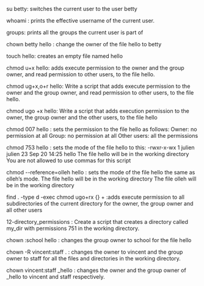 su betty: switches the current user to the user betty

whoami : prints the effective username of the current user.

groups: prints all the groups the current user is part of

chown betty hello : change the owner of the file hello to betty

touch hello: creates an empty file named hello

chmod u+x hello: adds execute permission to the owner and the group owner, and read permission to other users, to the file hello.

chmod ug+x,o+r hello: Write a script that adds execute permission to the owner and the group owner, and read permission to other users, to the file hello.

chmod ugo +x hello: Write a script that adds execution permission to the owner, the group owner and the other users, to the file hello

chmod 007 hello : sets the permission to the file hello as follows:
	Owner: no permission at all
	Group: no permission at all
	Other users: all the permissions

chmod 753 hello : sets the mode of the file hello to this:
	-rwxr-x-wx 1 julien julien 23 Sep 20 14:25 hello
	The file hello will be in the working directory
	You are not allowed to use commas for this script


chmod --reference=olleh hello : sets the mode of the file hello the same as olleh’s mode.
	The file hello will be in the working directory
	The file olleh will be in the working directory

find . -type d -exec chmod ugo+rx {} + :adds execute permission to all subdirectories of the current directory for the owner, the group owner and all other users

12-directory_permissions : Create a script that creates a directory called my_dir with permissions 751 in the working directory.

chown :school hello : changes the group owner to school for the file hello

chown -R vincent:staff . : changes the owner to vincent and the group owner to staff for all the files and directories in the working directory.

chown vincent:staff _hello : changes the owner and the group owner of _hello to vincent and staff respectively.	

